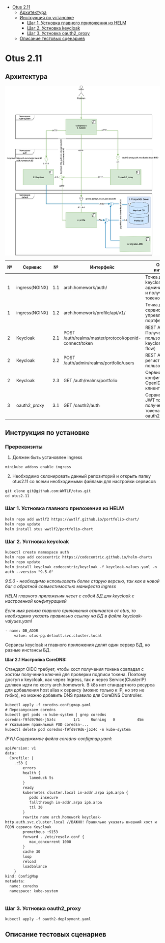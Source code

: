 - [Otus 2.11](#otus-211)
  * [Архитектура](#Архитектура)
  * [Инструкция по установке](#Инструкция-по-установке)
    * [Шаг 1. Устновка главного приложения из HELM](#Шаг-1--Устновка-главного-приложения-из-HELM)
    * [Шаг 2. Устновка keycloak](#Шаг-2--Устновка-keycloak)
    * [Шаг 3. Устновка oauth2_proxy](#Шаг-3--Устновка-oauth2_proxy)
  * [Описание тестовых сценариев](#Описание-тестовых-сценариев)


# Otus 2.11 

## Архитектура

![DD](images/portfolio.png)

| № | Серивис | № | Интерфейс | Описание интерфейса |
|---|---------|---|-----------|---------------------|
|1|ingress(NGINX)|1.1|arch.homework/auth/|Точка доступа к keycloak для администрирования и получения токенов|
|1|ingress(NGINX)|1.2|arch.homework/profile/api/v1/|Точка доступа к сервису упревления портфелями|
|2|Keycloak|2.1|POST /auth/realms/master/protocol/openid-connect/token|REST API Получение токена пользователя keycloak (implicit flow)|
|2|Keycloak|2.2|POST /auth/admin/realms/portfolio/users|REST API регистрации нового пользователя|
|2|Keycloak|2.3|GET /auth/realms/portfolio|Сервис получения конфигурации  OpenID Connet клиента|
|3|oauth2_proxy|3.1|GET /oauth2/auth|Сервис проверки  JWT  токена или получения JWT токена по сессии oauth2_proxy|

## Инструкция по установке

### Пререквизиты

1. Должен быть установлен ingress

```
minikube addons enable ingress
```

2. Необходимо склонировать данный репозиторий и открыть папку otus2.11 со всеми необходимыми файлами для настройки сервисов

```
git clone git@github.com:WWTLF/otus.git
cd otus2.11
```

### Шаг 1. Устновка главного приложения из HELM

```
helm repo add wwtlf2 https://wwtlf.github.io/portfolio-chart/
helm repo update
helm install otus wwtlf2/portfolio-chart
```

### Шаг 2. Устновка keycloak

```
kubectl create namespace auth
helm repo add codecentric https://codecentric.github.io/helm-charts
helm repo update
helm install keycloak codecentric/keycloak -f keycloak-values.yaml -n auth --version "9.5.0"
```
*9.5.0 - необходимо использовать более старую версию, так как в новой баг с обратной совместимостью манифеста ingress*

*HELM главного приложения несет с собой БД для keycloak с настроенной конфигурацией*

*Если имя релиза главного приложения отличается от otus, то необходимо указать правильно ссылку на БД в файле keycloak-valyues.yaml*
```
- name: DB_ADDR
    value: otus-pg.default.svc.cluster.local
```
Сервисы keycloak и главного приложения делят один сервер БД, но разные инстансы БД. 


**Шаг 2.1 Настройка CoreDNS:**

Стандарт OIDC требует, чтобы хост получения токена совпадал с хостом получения ключей для проверки подписи токена. Поэтому доступ к keycloak, как через Ingress, так и через Service(ClusterIP) должен идти по хосту arch.homework. В k8s нет стандартного ресурса для добавления host alias к сервису (можно только к IP, но это не гибко), но можно добавить DNS правило для CoreDNS Controller. 

```
kubectl apply -f coredns-configmap.yaml
# Перезапускаем coredns
kubectl get pods -n kube-system | grep coredns
coredns-f9fd979d6-j5z4c        1/1     Running   0          45m
# Указываем правильный POD coredsn-...
kubectl delete pod coredns-f9fd979d6-j5z4c -n kube-system
```

*(FYI) Содержимое файла coredns-configmap.yaml:*
```
apiVersion: v1
data:
  Corefile: |
    .:53 {
        errors
        health {
           lameduck 5s
        }
        ready
        kubernetes cluster.local in-addr.arpa ip6.arpa {
           pods insecure
           fallthrough in-addr.arpa ip6.arpa
           ttl 30
        }
        rewrite name arch.homework keycloak-http.auth.svc.cluster.local //ВАЖНО! Правильно указать внешний хост и FQDN сервиса Keycloak
        prometheus :9153
        forward . /etc/resolv.conf {
           max_concurrent 1000
        }
        cache 30
        loop
        reload
        loadbalance
    }
kind: ConfigMap
metadata:
  name: coredns
  namespace: kube-system
  
```

### Шаг 3. Устновка oauth2_proxy

```
kubectl apply -f oauth2-deployment.yaml
```

## Описание тестовых сценариев
